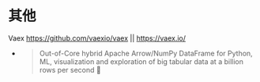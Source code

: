 
# 其他

Vaex https://github.com/vaexio/vaex || https://vaex.io/
- > Out-of-Core hybrid Apache Arrow/NumPy DataFrame for Python, ML, visualization and exploration of big tabular data at a billion rows per second 🚀
